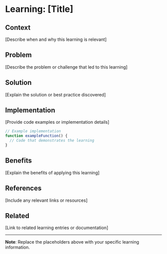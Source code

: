 # Learning: [Title]

## Context
[Describe when and why this learning is relevant]

## Problem
[Describe the problem or challenge that led to this learning]

## Solution
[Explain the solution or best practice discovered]

## Implementation
[Provide code examples or implementation details]

```javascript
// Example implementation
function exampleFunction() {
  // Code that demonstrates the learning
}
```

## Benefits
[Explain the benefits of applying this learning]

## References
[Include any relevant links or resources]

## Related
[Link to related learning entries or documentation]

---

**Note**: Replace the placeholders above with your specific learning information.